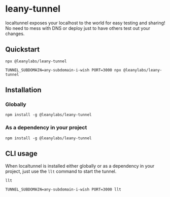 # leany-tunnel

localtunnel exposes your localhost to the world for easy testing and sharing! No need to mess with DNS or deploy just to have others test out your changes.

## Quickstart

```
npx @leanylabs/leany-tunnel
```

```
TUNNEL_SUBDOMAIN=any-subdomain-i-wish PORT=3000 npx @leanylabs/leany-tunnel
```

## Installation

### Globally

```
npm install -g @leanylabs/leany-tunnel
```

### As a dependency in your project

```
npm install -g @leanylabs/leany-tunnel
```

## CLI usage

When localtunnel is installed either globally or as a dependency in your project, just use the `llt` command to start the tunnel.

```
llt
```

```
TUNNEL_SUBDOMAIN=any-subdomain-i-wish PORT=3000 llt
```

